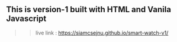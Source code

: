 ## This is version-1 built with HTML and Vanila Javascript
>> live link : https://siamcsejnu.github.io/smart-watch-v1/
